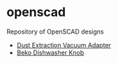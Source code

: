 # openscad
Repository of OpenSCAD designs

- [Dust Extraction Vacuum Adapter](dust-extraction-vacuum-adapter)
- [Beko Dishwasher Knob](dishwasher-knob)

